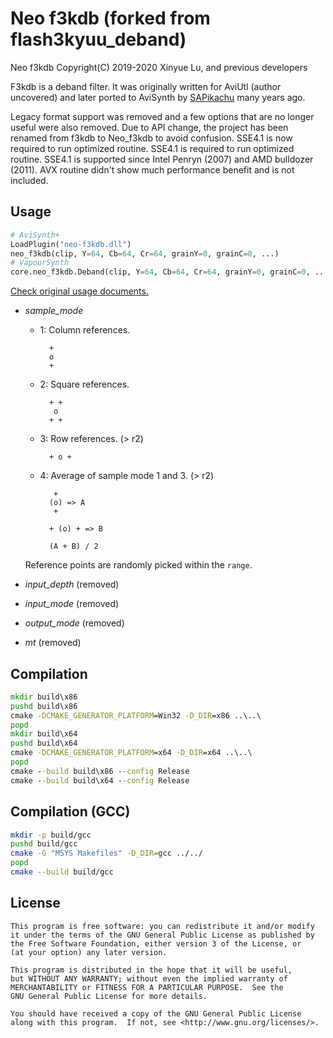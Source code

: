 # Neo f3kdb (forked from flash3kyuu_deband)

Neo f3kdb Copyright(C) 2019-2020 Xinyue Lu, and previous developers

F3kdb is a deband filter. It was originally written for AviUtl (author uncovered) and later ported to AviSynth by [SAPikachu](https://github.com/SAPikachu) many years ago.

Legacy format support was removed and a few options that are no longer useful were also removed. Due to API change, the project has been renamed from f3kdb to Neo_f3kdb to avoid confusion. SSE4.1 is now required to run optimized routine. SSE4.1 is required to run optimized routine. SSE4.1 is supported since Intel Penryn (2007) and AMD bulldozer (2011). AVX routine didn't show much performance benefit and is not included.

## Usage

```python
# AviSynth+
LoadPlugin("neo-f3kdb.dll")
neo_f3kdb(clip, Y=64, Cb=64, Cr=64, grainY=0, grainC=0, ...)
# VapourSynth
core.neo_f3kdb.Deband(clip, Y=64, Cb=64, Cr=64, grainY=0, grainC=0, ...)
```

[Check original usage documents.](https://f3kdb.readthedocs.io/en/stable/usage.html)

- *sample_mode*

    * 1: Column references.

            +
            o
            +

    * 2: Square references.

            + +
             o
            + +

    * 3: Row references. (> r2)

            + o +

    * 4: Average of sample mode 1 and 3. (> r2)

             +
            (o) => A
             +

            + (o) + => B

            (A + B) / 2

    Reference points are randomly picked within the `range`.

- *input_depth* (removed)

- *input_mode* (removed)

- *output_mode* (removed)

- *mt* (removed)

## Compilation

```cmd
mkdir build\x86
pushd build\x86
cmake -DCMAKE_GENERATOR_PLATFORM=Win32 -D_DIR=x86 ..\..\
popd
mkdir build\x64
pushd build\x64
cmake -DCMAKE_GENERATOR_PLATFORM=x64 -D_DIR=x64 ..\..\
popd
cmake --build build\x86 --config Release
cmake --build build\x64 --config Release
```

## Compilation (GCC)

```bash
mkdir -p build/gcc
pushd build/gcc
cmake -G "MSYS Makefiles" -D_DIR=gcc ../../
popd
cmake --build build/gcc
```

## License 

    This program is free software: you can redistribute it and/or modify
    it under the terms of the GNU General Public License as published by
    the Free Software Foundation, either version 3 of the License, or
    (at your option) any later version.

    This program is distributed in the hope that it will be useful,
    but WITHOUT ANY WARRANTY; without even the implied warranty of
    MERCHANTABILITY or FITNESS FOR A PARTICULAR PURPOSE.  See the
    GNU General Public License for more details.

    You should have received a copy of the GNU General Public License
    along with this program.  If not, see <http://www.gnu.org/licenses/>.
